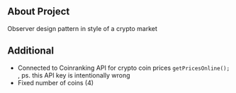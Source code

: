 

## About Project

Observer design pattern in style of a crypto market 


## Additional

- Connected to Coinranking API for crypto coin prices ```getPricesOnline(); ``` , ps. this API key is intentionally wrong
- Fixed number of coins (4)



